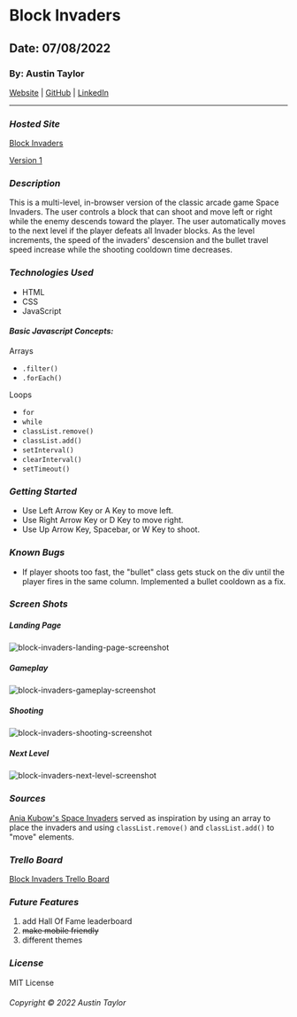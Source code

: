 # Block Invaders

## Date: 07/08/2022

### By: Austin Taylor

[Website](http://wwww.austinryantaylor.com) |
[GitHub](https://github.com/austinryantaylor) |
[LinkedIn](https://www.linkedin.com/in/austin-taylor-62594823a/)

---

### **_Hosted Site_**

[Block Invaders](https://austinrt.io/blockinvaders)

[Version 1](https://space_invaders.surge.sh/)

### **_Description_**

This is a multi-level, in-browser version of the classic arcade game Space
Invaders. The user controls a block that can shoot and move left or right while
the enemy descends toward the player. The user automatically moves to the next
level if the player defeats all Invader blocks. As the level increments, the
speed of the invaders' descension and the bullet travel speed increase while the
shooting cooldown time decreases.

### **_Technologies Used_**

- HTML
- CSS
- JavaScript

#### **_Basic Javascript Concepts:_**

Arrays

- `.filter()`
- `.forEach()`

Loops

- `for`
- `while`
- `classList.remove()`
- `classList.add()`
- `setInterval()`
- `clearInterval()`
- `setTimeout()`

### **_Getting Started_**

- Use Left Arrow Key or A Key to move left.
- Use Right Arrow Key or D Key to move right.
- Use Up Arrow Key, Spacebar, or W Key to shoot.

### **_Known Bugs_**

- If player shoots too fast, the "bullet" class gets stuck on the div until the
  player fires in the same column. Implemented a bullet cooldown as a fix.

### **_Screen Shots_**

##### Landing Page

![block-invaders-landing-page-screenshot](https://i.imgur.com/djPMugs.png 'Landing Page')

##### Gameplay

![block-invaders-gameplay-screenshot](https://i.imgur.com/DZ3vAFo.png 'Gameplay')

##### Shooting

![block-invaders-shooting-screenshot](https://i.imgur.com/mX2PHEU.png 'Shooting')

##### Next Level

![block-invaders-next-level-screenshot](https://i.imgur.com/VFtAp5q.png 'Next Level')

### **_Sources_**

[Ania Kubow's Space Invaders](https://github.com/kubowania/space-invaders)
served as inspiration by using an array to place the invaders and using
<code>classList.remove()</code> and <code>classList.add()</code> to "move"
elements.

### **_Trello Board_**

[Block Invaders Trello Board](https://trello.com/b/u5EUgnZs/space-invaders)

### **_Future Features_**

1. add Hall Of Fame leaderboard
2. ~~make mobile friendly~~
3. different themes

### **_License_**

MIT License

###### Copyright &copy; 2022 Austin Taylor
